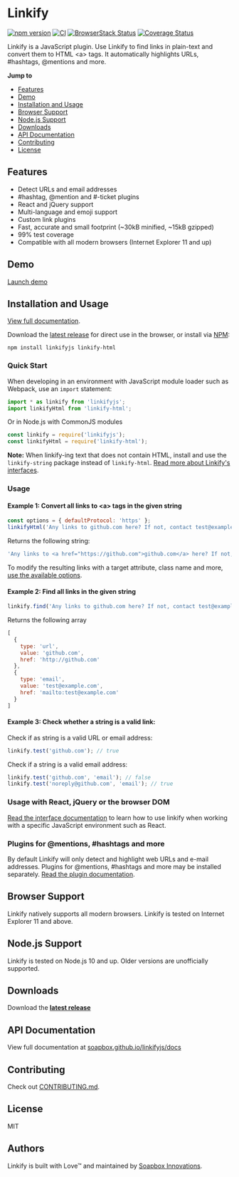 # Linkify

[![npm version](https://badge.fury.io/js/linkifyjs.svg)](https://www.npmjs.com/package/linkifyjs)
[![CI](https://github.com/Soapbox/linkifyjs/actions/workflows/ci.yml/badge.svg)](https://github.com/Soapbox/linkifyjs/actions/workflows/ci.yml)
[![BrowserStack Status](https://automate.browserstack.com/badge.svg?badge_key=MEY1aklrOVlacVR3UFlQSXJ1cnd2Q3E4ckF3SWYwU1QwUTdhYlB2WHgxST0tLWcxUlhVckFiQUN3YkYrZHJQRHUyZ0E9PQ==--b974ce8f45b084b7e3a8eea67d8307971a829ab8)](https://automate.browserstack.com/public-build/MEY1aklrOVlacVR3UFlQSXJ1cnd2Q3E4ckF3SWYwU1QwUTdhYlB2WHgxST0tLWcxUlhVckFiQUN3YkYrZHJQRHUyZ0E9PQ==--b974ce8f45b084b7e3a8eea67d8307971a829ab8)
[![Coverage Status](https://coveralls.io/repos/github/Soapbox/linkifyjs/badge.svg?branch=master)](https://coveralls.io/github/Soapbox/linkifyjs?branch=master)

Linkify is a JavaScript plugin. Use Linkify to find links in plain-text and
convert them to HTML &lt;a&gt; tags. It automatically highlights URLs,
#hashtags, @mentions and more.

__Jump to__

- [Features](#features)
- [Demo](#demo)
- [Installation and Usage](#installation-and-usage)
- [Browser Support](#browser-support)
- [Node.js Support](#nodejs-support)
- [Downloads](#downloads)
- [API Documentation](#api-documentation)
- [Contributing](#contributing)
- [License](#license)

## Features

* Detect URLs and email addresses
* #hashtag, @mention and #-ticket plugins
* React and jQuery support
* Multi-language and emoji support
* Custom link plugins
* Fast, accurate and small footprint (~30kB minified, ~15kB gzipped)
* 99% test coverage
* Compatible with all modern browsers (Internet Explorer 11 and up)

## Demo
[Launch demo](http://soapbox.github.io/linkifyjs/)

## Installation and Usage

[View full documentation](https://soapbox.github.io/linkifyjs/docs/).

Download the [latest release](https://github.com/Soapbox/linkifyjs/releases) for direct use in the browser, or install via [NPM](https://www.npmjs.com/):

```
npm install linkifyjs linkify-html
```

### Quick Start

When developing in an environment with JavaScript module loader such as Webpack,
use an `import` statement:

```js
import * as linkify from 'linkifyjs';
import linkifyHtml from 'linkify-html';
```

Or in Node.js with CommonJS modules

```js
const linkify = require('linkifyjs');
const linkifyHtml = require('linkify-html');
```

**Note:** When linkify-ing text that does not contain HTML, install and use the
`linkify-string` package instead of `linkify-html`. [Read more about Linkify's
interfaces](https://soapbox.github.io/linkifyjs/docs/interfaces.html).

### Usage

#### Example 1: Convert all links to &lt;a&gt; tags in the given string

```js
const options = { defaultProtocol: 'https' };
linkifyHtml('Any links to github.com here? If not, contact test@example.com', options);
```

Returns the following string:

```js
'Any links to <a href="https://github.com">github.com</a> here? If not, contact <a href="mailto:test@example.com">test@example.com</a>'
```

To modify the resulting links with a target attribute, class name and more, [use
the available options](https://soapbox.github.io/linkifyjs/docs/options.html).

#### Example 2: Find all links in the given string

```js
linkify.find('Any links to github.com here? If not, contact test@example.com');
```

Returns the following array

```js
[
  {
    type: 'url',
    value: 'github.com',
    href: 'http://github.com'
  },
  {
    type: 'email',
    value: 'test@example.com',
    href: 'mailto:test@example.com'
  }
]
```

#### Example 3: Check whether a string is a valid link:

Check if as string is a valid URL or email address:

```js
linkify.test('github.com'); // true
```

Check if a string is a valid email address:

```js
linkify.test('github.com', 'email'); // false
linkify.test('noreply@github.com', 'email'); // true
```

### Usage with React, jQuery or the browser DOM

[Read the interface documentation](https://soapbox.github.io/linkifyjs/docs/interfaces.html)  to learn how to use linkify when working with a specific JavaScript environment such as React.

### Plugins for @mentions, #hashtags and more

By default Linkify will only detect and highlight web URLs and e-mail addresses.
Plugins for @mentions, #hashtags and more may be installed separately. [Read the
plugin documentation](https://soapbox.github.io/linkifyjs/docs/plugins.html).

## Browser Support

Linkify natively supports all modern browsers. Linkify is tested on Internet
Explorer 11 and above.

## Node.js Support

Linkify is tested on Node.js 10 and up. Older versions are unofficially supported.

## Downloads

Download the [**latest release**](https://github.com/Soapbox/linkifyjs/releases)

## API Documentation

View full documentation at [soapbox.github.io/linkifyjs/docs](https://soapbox.github.io/linkifyjs/docs/)

## Contributing

Check out [CONTRIBUTING.md](https://github.com/Soapbox/linkifyjs/blob/master/CONTRIBUTING.md).

## License

MIT

## Authors

Linkify is built with Love™ and maintained by [Soapbox Innovations](https://soapboxhq.com).
